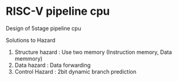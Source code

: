# RISC-V pipeline cpu
Design of 5stage pipeline cpu

Solutions to Hazard
1. Structure hazard : Use two memory (Instruction memory, Data memmory)
2. Data hazard : Data forwarding
3. Control Hazard : 2bit dynamic branch prediction
